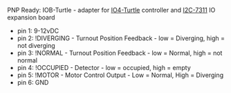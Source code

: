 PNP Ready: IOB-Turtle - adapter for [IO4-Turtle](/pages/IO4-Turtle) controller and [I2C-7311](/pages/I2C-7311) IO expansion board

  * pin 1: 9-12vDC
  * pin 2: !DIVERGING - Turnout Position Feedback - low = Diverging, high = not diverging
  * pin 3: !NORMAL    - Turnout Position Feedback - low = Normal, high = not normal
  * pin 4: !OCCUPIED  - Detector - low = occupied, high = empty
  * pin 5: !MOTOR     - Motor Control Output - Low = Normal, High = Diverging
  * pin 6: GND

